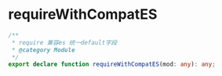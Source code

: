 # requireWithCompatES
```ts
/**
 * require 兼容es 统一default字段
 * @category Module
 */
export declare function requireWithCompatES(mod: any): any;

```
